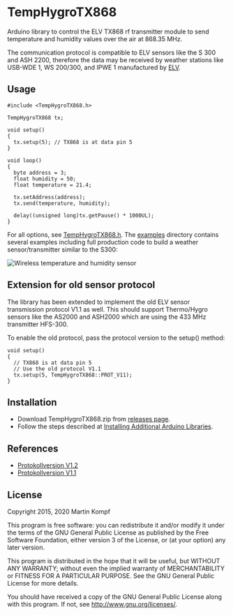 # TempHygroTX868

Arduino library to control the ELV TX868 rf transmitter module to send temperature and humidity values over the air at 868.35 MHz.

The communication protocol is compatible to ELV sensors like the S 300 and ASH 2200, therefore the data may be received by weather stations like USB-WDE 1, WS 200/300, and IPWE 1 manufactured by [ELV](http://www.elv.de).

## Usage

    #include <TempHygroTX868.h>

    TempHygroTX868 tx;

    void setup()
    {
      tx.setup(5); // TX868 is at data pin 5
    }

    void loop()
    {
      byte address = 3;
      float humidity = 50;
      float temperature = 21.4;

      tx.setAddress(address);
      tx.send(temperature, humidity);

      delay((unsigned long)tx.getPause() * 1000UL);
    }

For all options, see [TempHygroTX868.h][header]. The [examples][example] directory contains several examples including full production code to build a weather sensor/transmitter similar to the S300:

![Wireless temperature and humidity sensor](https://www.kompf.de/tech/images/rftemp_comp_annot.png)

## Extension for old sensor protocol

The library has been extended to implement the old ELV sensor transmission protocol V1.1 as well. This should support Thermo/Hygro sensors like the AS2000 and ASH2000 which are using the 433 MHz transmitter HFS-300.

To enable the old protocol, pass the protocol version to the setup() method:

    void setup()
    {
      // TX868 is at data pin 5
      // Use the old protocol V1.1
      tx.setup(5, TempHygroTX868::PROT_V11);
    }

## Installation

* Download TempHygroTX868.zip from [releases page][release].
* Follow the steps described at [Installing Additional Arduino Libraries](https://www.arduino.cc/en/guide/libraries).

## References

* [Protokollversion V1.2][prot_12]
* [Protokollversion V1.1][prot_11]

## License

Copyright 2015, 2020 Martin Kompf

This program is free software: you can redistribute it and/or modify
it under the terms of the GNU General Public License as published by
the Free Software Foundation, either version 3 of the License, or
(at your option) any later version.
 
This program is distributed in the hope that it will be useful,
but WITHOUT ANY WARRANTY; without even the implied warranty of
MERCHANTABILITY or FITNESS FOR A PARTICULAR PURPOSE.  See the
GNU General Public License for more details.

You should have received a copy of the GNU General Public License
along with this program.  If not, see <http://www.gnu.org/licenses/>.

[header]: https://github.com/skaringa/TempHygroTX868/blob/master/TempHygroTX868.h "Header file"
[example]: https://github.com/skaringa/TempHygroTX868/blob/master/examples "Examples"
[release]: https://github.com/skaringa/TempHygroTX868/releases/latest
[prot_11]: http://www.dc3yc.homepage.t-online.de/protocol_alt.htm
[prot_12]: http://www.dc3yc.homepage.t-online.de/protocol.htm

